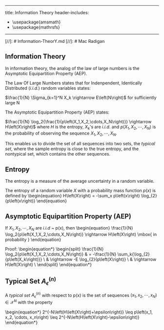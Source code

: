 
---
title: Information Theory
header-includes:
 - \usepackage{amsmath}
 - \usepackage{mathrsfs}
---
[//]: # Information-TheorY.md
[//]: # Mac Radigan

## Information Theory

In information theory, the analog of the law of large numbers is the Asymptotic Equipartition Property (AEP).

The Law Of Large Numbers states that for Indenpendent, Identically Distributed (*i.i.d.*) random variables states:

$\frac{1}{N} \Sigma_{k=1}^N X_k \rightarrow E\left(N\right)$ for sufficiently large N

The Asymptotic Equipartition Property (AEP) states:

$\frac{1}{N} \log_2{\frac{1}{p\left(X_1,X_2,\cdots,X_N\right)}} \rightarrow H\left(X\right)$ where $H$ is the entropy, $X_k$'s are *i.i.d*. and $p\left(X_1,X_2,\cdots,X_N\right)$ is the probability of observing the sequence $X_1,X_2,\cdots,X_N$.

This enables us to divide the set of all sequences into two sets, the *typical set*, where the sample entropy is close to the true entropy, and the nontypical set, which contains the other sequences.

## Entropy

The entropy is a measure of the average uncertainty in a random variable.

The entropy of a random variable $X$ with a probability mass function $p(x)$ is defined by
\begin{equation}
H\left(X\right) = -\sum_x p\left(x\right) \log_{2}{p\left(x\right)}
\end{equation}


## Asymptotic Equipartition Property (AEP)

If $X_1,X_2,\cdots,X_N$ are *i.i.d* ~ p(x), then
\begin{equation}
\frac{1}{N} \log_2{p\left(X_1,X_2,\cdots,X_N\right)} \rightarrow H\left(X\right) \mbox{ in probability }
\end{equation}

Proof:
\begin{equation*}
\begin{split}
\frac{1}{N} \log_2{p\left(X_1,X_2,\cdots,X_N\right)} & = -\frac{1}{N} \sum_k{\log_{2}{p\left(X_k\right)}} \\
                                                     & \rightarrow -E \log_{2}{p\left(X\right)} \\
                                                     & \rightarrow H\left(X\right) \\
\end{split}
\end{equation*}


## Typical Set $A_\epsilon^{\left(n\right)}$

A *typical set* $A_\epsilon^{\left(n\right)}$ with respect to p(x) is the set of sequences $\left(x_1, x_2, \cdots, x_N\right) \in \mathcal{X}^N$ with the property

\begin{equation*}
2^{-N\left(H\left(X\right)+\epsilon\right)} \leq p\left(x_1, x_2, \cdots, x_n\right) \leq 2^{-N\left(H\left(X\right)-\epsilon\right)}
\end{equation*}

